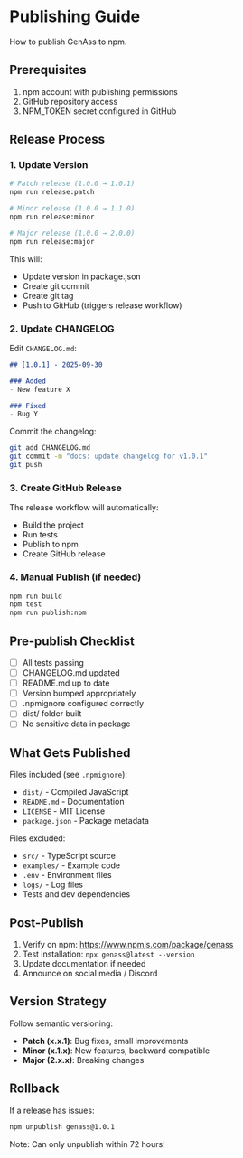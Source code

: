 # Publishing Guide

How to publish GenAss to npm.

## Prerequisites

1. npm account with publishing permissions
2. GitHub repository access
3. NPM_TOKEN secret configured in GitHub

## Release Process

### 1. Update Version

```bash
# Patch release (1.0.0 → 1.0.1)
npm run release:patch

# Minor release (1.0.0 → 1.1.0)
npm run release:minor

# Major release (1.0.0 → 2.0.0)
npm run release:major
```

This will:
- Update version in package.json
- Create git commit
- Create git tag
- Push to GitHub (triggers release workflow)

### 2. Update CHANGELOG

Edit `CHANGELOG.md`:

```markdown
## [1.0.1] - 2025-09-30

### Added
- New feature X

### Fixed
- Bug Y
```

Commit the changelog:

```bash
git add CHANGELOG.md
git commit -m "docs: update changelog for v1.0.1"
git push
```

### 3. Create GitHub Release

The release workflow will automatically:
- Build the project
- Run tests
- Publish to npm
- Create GitHub release

### 4. Manual Publish (if needed)

```bash
npm run build
npm test
npm run publish:npm
```

## Pre-publish Checklist

- [ ] All tests passing
- [ ] CHANGELOG.md updated
- [ ] README.md up to date
- [ ] Version bumped appropriately
- [ ] .npmignore configured correctly
- [ ] dist/ folder built
- [ ] No sensitive data in package

## What Gets Published

Files included (see `.npmignore`):
- `dist/` - Compiled JavaScript
- `README.md` - Documentation
- `LICENSE` - MIT License
- `package.json` - Package metadata

Files excluded:
- `src/` - TypeScript source
- `examples/` - Example code
- `.env` - Environment files
- `logs/` - Log files
- Tests and dev dependencies

## Post-Publish

1. Verify on npm: https://www.npmjs.com/package/genass
2. Test installation: `npx genass@latest --version`
3. Update documentation if needed
4. Announce on social media / Discord

## Version Strategy

Follow semantic versioning:

- **Patch (x.x.1)**: Bug fixes, small improvements
- **Minor (x.1.x)**: New features, backward compatible
- **Major (2.x.x)**: Breaking changes

## Rollback

If a release has issues:

```bash
npm unpublish genass@1.0.1
```

Note: Can only unpublish within 72 hours!